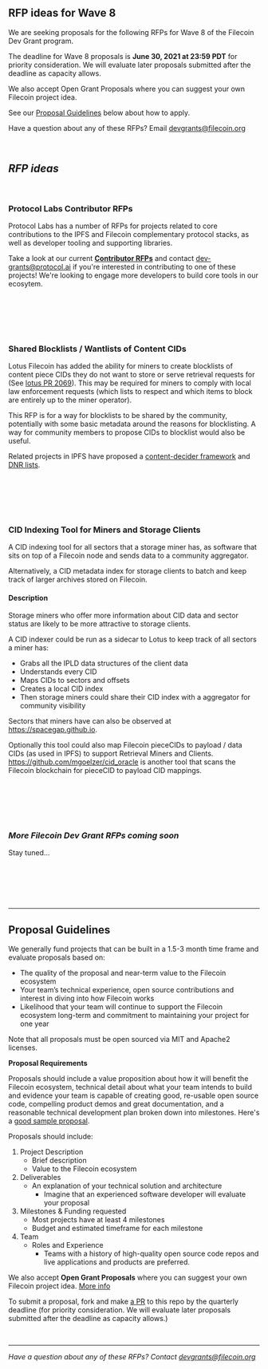 ## **RFP ideas for Wave 8**

We are seeking proposals for the following RFPs for Wave 8 of the Filecoin Dev Grant program.

The deadline for Wave 8 proposals is **June 30, 2021 at 23:59 PDT** for priority consideration. We will evaluate later proposals submitted after the deadline as capacity allows.

We also accept Open Grant Proposals where you can suggest your own Filecoin project idea.

See our [Proposal Guidelines](https://github.com/filecoin-project/devgrants/blob/master/rfps/new-wave-4-rfps.md#proposal-guidelines) below about how to apply.

Have a question about any of these RFPs? Email devgrants@filecoin.org

&nbsp;

## *RFP ideas*

&nbsp;

### Protocol Labs Contributor RFPs

Protocol Labs has a number of RFPs for projects related to core contributions to the IPFS and Filecoin complementary protocol stacks, as well as developer tooling and supporting libraries.

Take a look at our current [**Contributor RFPs**](https://github.com/protocol/grants/blob/main/grant-rfps/contributor-grants.md) and contact dev-grants@protocol.ai if you're interested in contributing to one of these projects! We're looking to engage more developers to build core tools in our ecosytem.

&nbsp;
----------
&nbsp;

### Shared Blocklists / Wantlists of Content CIDs

Lotus Filecoin has added the ability for miners to create blocklists of content piece CIDs they do not want to store or serve retrieval requests for (See [lotus PR 2069](https://github.com/filecoin-project/lotus/pull/2069)). This may be required for miners to comply with local law enforcement requests (which lists to respect and which items to block are entirely up to the miner operator).

This RFP is for a way for blocklists to be shared by the community, potentially with some basic metadata around the reasons for blocklisting. A way for community members to propose CIDs to blocklist would also be useful.

Related projects in IPFS have proposed a [content-decider framework](https://github.com/ianjdarrow/content-decider) and [DNR lists](https://github.com/ipfs/camp/blob/master/DEEP_DIVES/25-do-not-replicate-lists-dnr.md#do-not-replicate-lists---dnr).

&nbsp;
----------
&nbsp;

### CID Indexing Tool for Miners and Storage Clients

A CID indexing tool for all sectors that a storage miner has, as software that sits on top of a Filecoin node and sends data to a community aggregator.

Alternatively, a CID metadata index for storage clients to batch and keep track of larger archives stored on Filecoin.

#### Description

Storage miners who offer more information about CID data and sector status are likely to be more attractive to storage clients.

A CID indexer could be run as a sidecar to Lotus to keep track of all sectors a miner has:

- Grabs all the IPLD data structures of the client data
- Understands every CID
- Maps CIDs to sectors and offsets
- Creates a local CID index
- Then storage miners could share their CID index with a aggregator for community visibility

Sectors that miners have can also be observed at https://spacegap.github.io.

Optionally this tool could also map Filecoin pieceCIDs to payload / data CIDs (as used in IPFS) to support Retrieval Miners and Clients. https://github.com/mgoelzer/cid_oracle is another tool that scans the Filecoin blockchain for pieceCID to payload CID mappings.

&nbsp;
----------
&nbsp;

### *More Filecoin Dev Grant RFPs coming soon*

Stay tuned...

&nbsp;
----------
&nbsp;


----------

## Proposal Guidelines

We generally fund projects that can be built in a 1.5-3 month time frame and evaluate proposals based on:

- The quality of the proposal and near-term value to the Filecoin ecosystem
- Your team’s technical experience, open source contributions and interest in diving into how Filecoin works
- Likelihood that your team will continue to support the Filecoin ecosystem long-term and commitment to maintaining your project for one year

Note that all proposals must be open sourced via MIT and Apache2 licenses.


**Proposal Requirements**

Proposals should include a value proposition about how it will benefit the Filecoin ecosystem, technical detail about what your team intends to build and evidence your team is capable of creating good, re-usable open source code, compelling product demos and great documentation, and a reasonable technical development plan broken down into milestones. Here's a [good sample proposal](https://github.com/ipfs/devgrants/blob/master/targeted-grants/IPFS-mobile-design-research.md).

Proposals should include:

1. Project Description
   - Brief description
   - Value to the Filecoin ecosystem
2. Deliverables
   - An explanation of your technical solution and architecture
      - Imagine that an experienced software developer will evaluate your proposal
3. Milestones & Funding requested
   - Most projects have at least 4 milestones
   - Budget and estimated timeframe for each milestone
4. Team
   - Roles and Experience
       - Teams with a history of high-quality open source code repos and live applications and products are preferred.

We also accept **Open Grant Proposals** where you can suggest your own Filecoin project idea. [More info](https://github.com/filecoin-project/devgrants/blob/master/open-grant-proposals/open-proposal-template.md)

To submit a proposal, fork and make [a PR](https://github.com/filecoin-project/devgrants/pulls) to this repo by the quarterly deadline (for priority consideration. We will evaluate later proposals submitted after the deadline as capacity allows.)

&nbsp;

---

*Have a question about any of these RFPs? Contact devgrants@filecoin.org*
